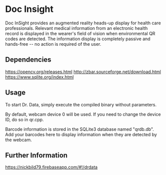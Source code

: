 # Doc Insight


Doc InSight provides an augmented reality heads-up display for health care professionals. Relevant medical information from an electronic health record is displayed in the wearer's field of vision when environmental QR codes are detected. The information display is completely passive and hands-free -- no action is required of the user.

## Dependencies

https://opencv.org/releases.html
http://zbar.sourceforge.net/download.html
https://www.sqlite.org/index.html

## Usage

To start Dr. Data, simply execute the compiled binary without parameters.

By default, webcam device 0 will be used. If you need to change the device ID, do so in qr.cpp.

Barcode information is stored in the SQLite3 database named "qrdb.db". Add your barcodes here to
display information when they are detected by the webcam.

## Further Information

https://nickbild79.firebaseapp.com/#!/drdata

